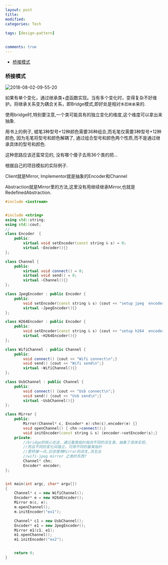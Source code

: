 ```yaml
---
layout: post
title:
modified:
categories: Tech
 
tags: [design-pattern]

  
comments: true
---
```

<!-- TOC -->

- [桥接模式](#桥接模式)

<!-- /TOC -->

### 桥接模式

![2018-08-02-09-55-20](https://images-1257933000.cos.ap-chengdu.myqcloud.com/2018-08-02-09-55-20.png)

如果有单个变化，通过继承类+虚函数实现。当有多个变化时，变得复杂不好维护。将继承关系变为耦合关系，即Bridge模式,即好处是相对`多层继承`来的.

使用bridge时,特别要注意,一个类可能具有的独立变化的维度,这个维度可以拿出来抽象.

用书上的例子, 蜡笔3种型号+12种颜色需要36种组合,而毛笔仅需要3种型号+12种颜色, 因为毛笔将型号和颜色解耦了, 通过组合型号和颜色两个性质,而不是通过继承具体的型号和颜色.

这种思路应该还蛮常见的, 没有哪个傻子去用36个类的把...

根据自己的项目模拟的实际例子.

Client就是Mirror, Implementor就是抽象的Encoder和Channel

Abstraction就是Mirror里的方法,这里没有用继续继承Mirror,也就是RedefinedAbstraction.

```cpp
#include <iostream>


#include <string>
using std::string;
using std::cout;
//
class Encoder  {
    public:
        virtual void setEncoder(const string & s) = 0;
        virtual ~Encoder(){}
};

class Channel {
    public:
        virtual void connect() = 0;
        virtual void send() = 0;
        virtual ~Channel(){}
};

class JpegEncoder : public Encoder {
    public:
        void setEncoder(const string & s) {cout << "setup jpeg  encoder " << s << "\n";}
        virtual ~JpegEncoder(){}
};

class H264Encoder : public Encoder {
    public:
        void setEncoder(const string & s) {cout << "setup h264  encoder " << s << "\n";}
        virtual ~H264Encoder(){}
};

class WifiChannel : public Channel {
    public:
        void connect() {cout << "Wifi connect\n";}
        void send() {cout << "Wifi send\n";}
        virtual ~WifiChannel(){}
};

class UsbChannel : public Channel {
    public:
        void connect() {cout << "Usb connect\n";}
        void send() {cout << "Usb send\n";}
        virtual ~UsbChannel(){}
};

class Mirror {
    public:
        Mirror(Channel* c, Encoder* e):chn(c),encoder(e) {}
        void openChannel() { chn->connect();}
        void initEncoder(const string & s) {encoder->setEncoder(s);}
    private:
        //bridge的核心在这，通过基类指针指向不同的派生类，抽象了具体实现，
        //而且不同的变化间独立，可用不同的基类指针
        //更桥接一点,应该使用Mirror的派生,派生出
        //wifi-jpeg mirror 之类的东西?
        Channel* chn;
        Encoder* encoder;
};


int main(int argc, char* argv[])
{
    Channel* c = new WifiChannel();
    Encoder* e = new H264Encoder(); 
    Mirror m(c, e);
    m.openChannel();
    m.initEncoder("ex1");

    Channel* c1 = new UsbChannel();
    Encoder* e1 = new JpegEncoder(); 
    Mirror m1(c1, e1);
    m1.openChannel();
    m1.initEncoder("ex2");


    return 0;
}
```
